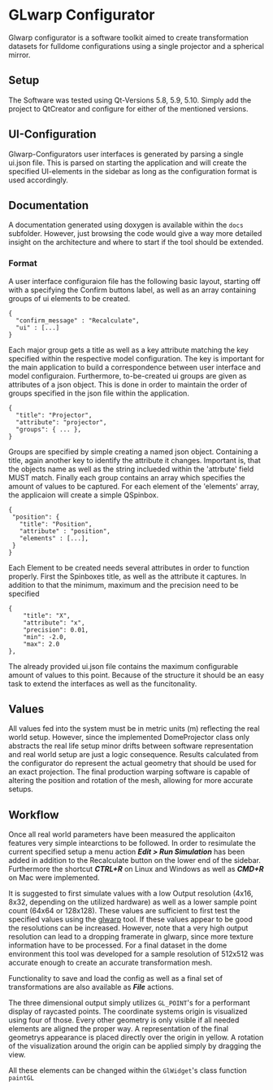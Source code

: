 # GLwarp Configurator
Glwarp configurator is a software toolkit aimed to create transformation datasets for fulldome configurations using a single projector and a spherical mirror.

## Setup
The Software was tested using Qt-Versions 5.8, 5.9, 5.10. Simply add the project to QtCreator and configure for either of the mentioned versions.

## UI-Configuration
Glwarp-Configurators user interfaces is generated by parsing a single ui.json file. This is parsed on starting the application and will create the specified UI-elements in the sidebar as long as the configuration format is used accordingly.

## Documentation
A documentation generated using doxygen is available within the `docs` subfolder. However, just browsing the code would give a way more detailed insight on the architecture and where to start if the tool should be extended.

### Format
A user interface configuraion file has the following basic layout, starting off with a <string> specifying the Confirm buttons label, as well as an array containing groups of ui elements to be created.
 
```
{
  "confirm_message" : "Recalculate",
  "ui" : [...]
}
```
 
Each major group gets a title as well as a key attribute matching the key specified within the respective model configuration. The key is important for the main application to build a correspondence between user interface and model configuraion. Furthermore, to-be-created ui groups are given as attributes of a json object. This is done in order to maintain the order of groups specified in the json file within the application.  

```
{
  "title": "Projector",
  "attribute": "projector",
  "groups": { ... },
}
```
 
Groups are specified by simple creating a named json object. Containing a title, again another key to identify the attribute it changes. Important is, that the objects name as well as the string inclueded within the 'attrbute' field MUST match. Finally each group contains an array which specifies the amount of values to be captured. For each element of the 'elements' array, the applicaion will create a simple QSpinbox.
 
 ```
{
  "position": {
    "title": "Position",
    "attribute" : "position",
    "elements" : [...],
  }
}
 ```
 
Each Element to be created needs several attributes in order to function properly.  First the Spinboxes title, as well as the attribute it captures. In addition to that the minimum, maximum and the precision need to be specified
 
 ```
 {
     "title": "X",
     "attribute": "x",
     "precision": 0.01,
     "min": -2.0,
     "max": 2.0
 },
```

The already provided ui.json file contains the maximum configurable amount of values to this point. Because of the structure it should be an easy task to extend the interfaces as well as the funcitonality.

## Values
All values fed into the system must be in metric units (m) reflecting the real world setup. However, since the implemented DomeProjector class only abstracts the real life setup minor drifts between software representation and real world setup are just a logic consequence.
Results calculated from the configurator do represent the actual geometry that should be used for an exact projection. The final production warping software is capable of altering the position and rotation of the mesh, allowing for more accurate setups.

## Workflow
Once all real world parameters have been measured the applicaiton features very simple intearctions to be followed. In order to resimulate the current specified setup a menu action ___Edit > Run Simulation___ has been added in addition to the Recalculate button on the lower end of the sidebar. Furthermore the shortcut ___CTRL+R___ on Linux and Windows as well as ___CMD+R___ on Mac were implemented.

It is suggested to first simulate values with a low Output resolution (4x16, 8x32, depending on the utilized hardware) as well as a lower sample point count (64x64 or 128x128). These values are sufficient to first test the specified values using the [glwarp](https://github.com/hG3n/glwarp)  tool. If these values appear to be good the resolutions can be increased. However, note that a very high output resolution can lead to a dropping framerate in glwarp, since more texture information have to be processed. For a final dataset in the dome environment this tool was developed for a sample resolution of 512x512 was accurate enough to create an accurate transformation mesh.

Functionality to save and load the config as well as a final set of transformations are also available as ___File___ actions.

The three dimensional output simply utilizes `GL_POINT`'s for a performant display of raycasted points. The coordinate systems origin is visualized using four of those. Every other geometry is only visible if all needed elements are aligned the proper way. A representation of the final geometrys appearance is placed directly over the origin in yellow. A rotation of the visualization around the origin can be applied simply by dragging the view.

All these elements can be changed within the `GlWidget`'s class function `paintGL` 
